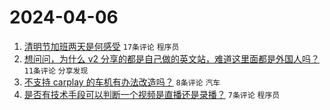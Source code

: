 # 2024-04-06

1. [清明节加班两天是何感受](https://www.v2ex.com/t/1029956) `17条评论` `程序员`
1. [想问问，为什么 v2 分享的都是自己做的英文站，难道这里面都是外国人吗？](https://www.v2ex.com/t/1029957) `11条评论` `分享发现`
1. [不支持 carplay 的车机有办法改造吗？](https://www.v2ex.com/t/1029959) `8条评论` `汽车`
1. [是否有技术手段可以判断一个视频是直播还是录播？](https://www.v2ex.com/t/1029961) `7条评论` `程序员`
